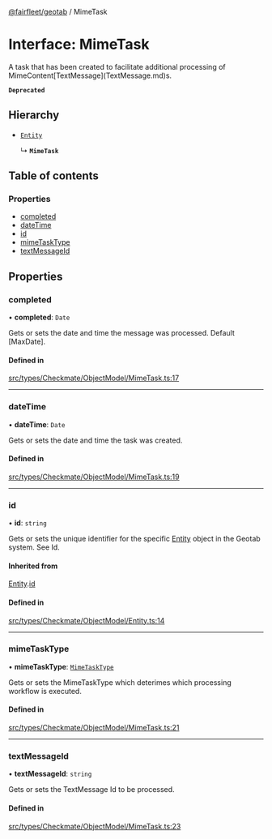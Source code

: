 [@fairfleet/geotab](../README.md) / MimeTask

# Interface: MimeTask

<para />
 A task that has been created to facilitate additional processing of MimeContent[TextMessage](TextMessage.md)s.
 <para />

**`Deprecated`**

## Hierarchy

- [`Entity`](Entity.md)

  ↳ **`MimeTask`**

## Table of contents

### Properties

- [completed](MimeTask.md#completed)
- [dateTime](MimeTask.md#datetime)
- [id](MimeTask.md#id)
- [mimeTaskType](MimeTask.md#mimetasktype)
- [textMessageId](MimeTask.md#textmessageid)

## Properties

### completed

• **completed**: `Date`

Gets or sets the date and time the message was processed. Default [MaxDate].

#### Defined in

[src/types/Checkmate/ObjectModel/MimeTask.ts:17](https://github.com/fairfleet/geotab/blob/ff38bfc/src/types/Checkmate/ObjectModel/MimeTask.ts#L17)

___

### dateTime

• **dateTime**: `Date`

Gets or sets the date and time the task was created.

#### Defined in

[src/types/Checkmate/ObjectModel/MimeTask.ts:19](https://github.com/fairfleet/geotab/blob/ff38bfc/src/types/Checkmate/ObjectModel/MimeTask.ts#L19)

___

### id

• **id**: `string`

Gets or sets the unique identifier for the specific [Entity](Entity.md) object in the Geotab system. See Id.

#### Inherited from

[Entity](Entity.md).[id](Entity.md#id)

#### Defined in

[src/types/Checkmate/ObjectModel/Entity.ts:14](https://github.com/fairfleet/geotab/blob/ff38bfc/src/types/Checkmate/ObjectModel/Entity.ts#L14)

___

### mimeTaskType

• **mimeTaskType**: [`MimeTaskType`](MimeTaskType.md)

Gets or sets the MimeTaskType which deterimes which processing workflow is executed.

#### Defined in

[src/types/Checkmate/ObjectModel/MimeTask.ts:21](https://github.com/fairfleet/geotab/blob/ff38bfc/src/types/Checkmate/ObjectModel/MimeTask.ts#L21)

___

### textMessageId

• **textMessageId**: `string`

Gets or sets the TextMessage Id to be processed.

#### Defined in

[src/types/Checkmate/ObjectModel/MimeTask.ts:23](https://github.com/fairfleet/geotab/blob/ff38bfc/src/types/Checkmate/ObjectModel/MimeTask.ts#L23)
